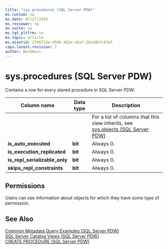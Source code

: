```yaml
---
title: "sys.procedures (SQL Server PDW)"
ms.custom: na
ms.date: 07/27/2016
ms.reviewer: na
ms.suite: na
ms.tgt_pltfrm: na
ms.topic: article
ms.assetid: 2746713e-956b-4d2e-a5af-261ddbfc63ef
caps.latest.revision: 7
author: BarbKess
---
```

# sys.procedures (SQL Server PDW)
Contains a row for every stored procedure in SQL Server PDW.  
  
|Column name|Data type|Description|  
|---------------|-------------|---------------|  
|**<Columns inherited from sys.objects>**||For a list of columns that this view inherits, see [sys.objects &#40;SQL Server PDW&#41;](../sqlpdw/sys-objects-sql-server-pdw.md)|  
|**is_auto_executed**|**bit**|Always 0.|  
|**is_execution_replicated**|**bit**|Always 0.|  
|**is_repl_serializable_only**|**bit**|Always 0.|  
|**skips_repl_constraints**|**bit**|Always 0.|  
  
## Permissions  
Users can see information about objects for which they have some type of permission.  
  
## See Also  
[Common Metadata Query Examples &#40;SQL Server PDW&#41;](../sqlpdw/common-metadata-query-examples-sql-server-pdw.md)  
[SQL Server Catalog Views &#40;SQL Server PDW&#41;](../sqlpdw/sql-server-catalog-views-sql-server-pdw.md)  
[CREATE PROCEDURE &#40;SQL Server PDW&#41;](../sqlpdw/create-procedure-sql-server-pdw.md)  
  
